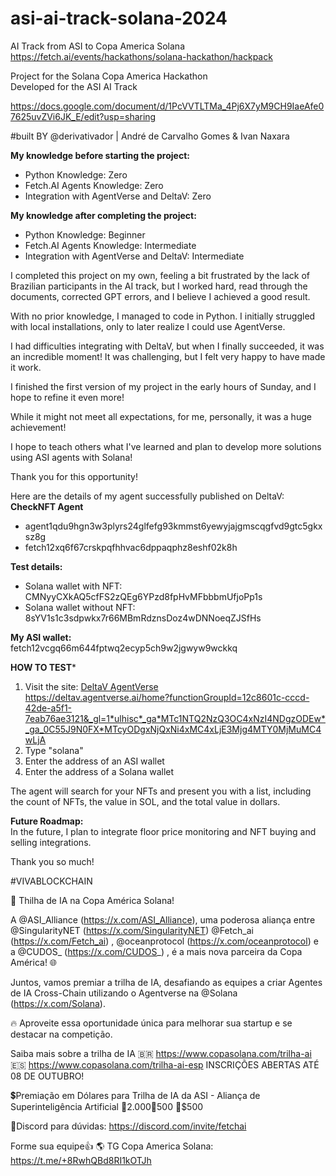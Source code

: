 # asi-ai-track-solana-2024
AI Track from ASI to Copa America Solana
https://fetch.ai/events/hackathons/solana-hackathon/hackpack

Project for the Solana Copa America Hackathon  
Developed for the ASI AI Track

https://docs.google.com/document/d/1PcVVTLTMa_4Pj6X7yM9CH9IaeAfe07625uvZVi6JK_E/edit?usp=sharing

#built BY @derivativador | André de Carvalho Gomes & Ivan Naxara 

**My knowledge before starting the project:**  
- Python Knowledge: Zero  
- Fetch.AI Agents Knowledge: Zero  
- Integration with AgentVerse and DeltaV: Zero  

**My knowledge after completing the project:**  
- Python Knowledge: Beginner  
- Fetch.AI Agents Knowledge: Intermediate  
- Integration with AgentVerse and DeltaV: Intermediate  

I completed this project on my own, feeling a bit frustrated by the lack of Brazilian participants in the AI track, but I worked hard, read through the documents, corrected GPT errors, and I believe I achieved a good result.

With no prior knowledge, I managed to code in Python. I initially struggled with local installations, only to later realize I could use AgentVerse.

I had difficulties integrating with DeltaV, but when I finally succeeded, it was an incredible moment! It was challenging, but I felt very happy to have made it work.

I finished the first version of my project in the early hours of Sunday, and I hope to refine it even more!

While it might not meet all expectations, for me, personally, it was a huge achievement!

I hope to teach others what I've learned and plan to develop more solutions using ASI agents with Solana!

Thank you for this opportunity!

Here are the details of my agent successfully published on DeltaV:  
**CheckNFT Agent**  
- agent1qdu9hgn3w3plyrs24glfefg93kmmst6yewyjajgmscqgfvd9gtc5gkxsz8g  
- fetch12xq6f67crskpqfhhvac6dppaqphz8eshf02k8h  

**Test details:**  
- Solana wallet with NFT: CMNyyCXkAQ5cfFS2zQEg6YPzd8fpHvMFbbbmUfjoPp1s  
- Solana wallet without NFT: 8sYV1s1c3sdpwkx7r66MBmRdznsDoz4wDNNoeqZJSfHs  

**My ASI wallet:**  
fetch12vcgq66m644fptwq2ecyp5ch9w2jgwyw9wckkq  

****HOW TO TEST*****  
1. Visit the site: [DeltaV AgentVerse](https://deltav.agentverse.ai/home)  
https://deltav.agentverse.ai/home?functionGroupId=12c8601c-cccd-42de-a5f1-7eab76ae3121&_gl=1*ulhisc*_ga*MTc1NTQ2NzQ3OC4xNzI4NDgzODEw*_ga_0C55J9N0FX*MTcyODgxNjQxNi4xMC4xLjE3Mjg4MTY0MjMuMC4wLjA
2. Type "solana"  
3. Enter the address of an ASI wallet  
4. Enter the address of a Solana wallet  

The agent will search for your NFTs and present you with a list, including the count of NFTs, the value in SOL, and the total value in dollars.

**Future Roadmap:**  
In the future, I plan to integrate floor price monitoring and NFT buying and selling integrations.

Thank you so much! 

#VIVABLOCKCHAIN

🚀 Thilha de IA na Copa América Solana!

A @ASI_Alliance (https://x.com/ASI_Alliance), uma poderosa aliança entre @SingularityNET (https://x.com/SingularityNET) @Fetch_ai (https://x.com/Fetch_ai) , @oceanprotocol (https://x.com/oceanprotocol) e a @CUDOS_ (https://x.com/CUDOS_) , é a mais nova parceira da Copa América! 🌐 

Juntos, vamos premiar a trilha de IA, desafiando as equipes a criar Agentes de IA Cross-Chain utilizando o Agentverse na @Solana (https://x.com/Solana).

🔥 Aproveite essa oportunidade única para melhorar sua startup e se destacar na competição. 

Saiba mais sobre a trilha de IA
🇧🇷 https://www.copasolana.com/trilha-ai
🇪🇸  https://www.copasolana.com/trilha-ai-esp
INSCRIÇÕES ABERTAS ATÉ 08 DE OUTUBRO! 

💲Premiação em Dólares para Trilha de IA da ASI - Aliança de Superinteligência Artificial
🥇$2.000 
🥈$500 
🥉$500 

👾Discord para dúvidas:
https://discord.com/invite/fetchai

Forme sua equipe👍
🌎 TG Copa America Solana: https://t.me/+8RwhQBd8RI1kOTJh
